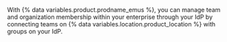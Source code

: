 With {% data variables.product.prodname_emus %}, you can manage team and organization membership within your enterprise through your IdP by connecting teams on {% data variables.location.product_location %} with groups on your IdP.
